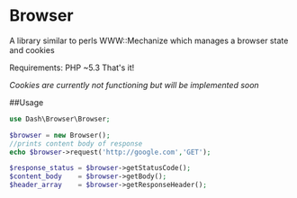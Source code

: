 # Browser
A library similar to perls WWW::Mechanize which manages a browser state and cookies

Requirements:
PHP ~5.3
That's it!

*Cookies are currently not functioning but will be implemented soon*

##Usage
```php
use Dash\Browser\Browser;

$browser = new Browser();
//prints content body of response
echo $browser->request('http://google.com','GET');

$response_status = $browser->getStatusCode();
$content_body    = $browser->getBody();
$header_array    = $browser->getResponseHeader();
```

